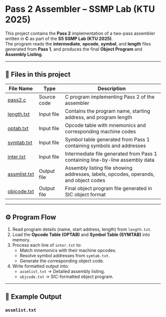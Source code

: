 # Pass 2 Assembler – SSMP Lab (KTU 2025)

This project contains the **Pass 2** implementation of a two-pass assembler written in **C** as part of the **S5 SSMP Lab (KTU 2025)**.  
The program reads the **intermediate**, **opcode**, **symbol**, and **length** files generated from **Pass 1**, and produces the final **Object Program** and **Assembly Listing**.

---

## 📂 Files in this project

| File Name | Type | Description |
|------------|------|-------------|
| [pass2.c](https://github.com/iamkarthik2004/S5-SSMP-LAB-KTU-2025/blob/main/Expt%205/pass2.c) | Source code | C program implementing Pass 2 of the assembler |
| [length.txt](https://github.com/iamkarthik2004/S5-SSMP-LAB-KTU-2025/blob/main/Expt%205/length.txt) | Input file | Contains the program name, starting address, and program length |
| [optab.txt](https://github.com/iamkarthik2004/S5-SSMP-LAB-KTU-2025/blob/main/Expt%205/optab.txt) | Input file | Opcode table with mnemonics and corresponding machine codes |
| [symtab.txt](https://github.com/iamkarthik2004/S5-SSMP-LAB-KTU-2025/blob/main/Expt%205/symtab.txt) | Input file | Symbol table generated from Pass 1 containing symbols and addresses |
| [inter.txt](https://github.com/iamkarthik2004/S5-SSMP-LAB-KTU-2025/blob/main/Expt%205/inter.txt) | Input file | Intermediate file generated from Pass 1 containing line-by-line assembly data |
| [assmlist.txt](https://github.com/iamkarthik2004/S5-SSMP-LAB-KTU-2025/blob/main/Expt%205/assmlist.txt) | Output file | Assembly listing file showing addresses, labels, opcodes, operands, and object codes |
| [objcode.txt](https://github.com/iamkarthik2004/S5-SSMP-LAB-KTU-2025/blob/main/Expt%205/objcode.txt) | Output file | Final object program file generated in SIC object format |

---

## ⚙️ Program Flow

1. Read program details (name, start address, length) from `length.txt`.  
2. Load the **Opcode Table (OPTAB)** and **Symbol Table (SYMTAB)** into memory.  
3. Process each line of `inter.txt` to:
   - Match mnemonics with their machine opcodes.
   - Resolve symbol addresses from `symtab.txt`.
   - Generate the corresponding object code.
4. Write formatted output into:
   - `assmlist.txt` → Detailed assembly listing.
   - `objcode.txt` → SIC-formatted object program.

---

## 🧾 Example Output

### `assmlist.txt`
